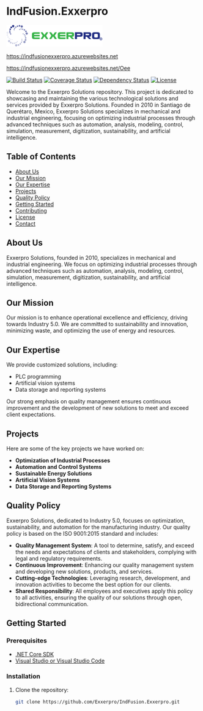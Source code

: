 ﻿# IndFusion.Exxerpro

![Exxerpro Logo](exxerpro.png)


https://indfusionexxerpro.azurewebsites.net

https://indfusionexxerpro.azurewebsites.net/Oee

[![Build Status](https://github.com/Exxerpro/IndFusion.Exxerpro/actions/workflows/build.yml/badge.svg)](https://github.com/Exxerpro/IndFusion.Exxerpro/actions/workflows/build.yml)
[![Coverage Status](https://coveralls.io/repos/github/Exxerpro/IndFusion.Exxerpro/badge.svg?branch=main)](https://coveralls.io/github/Exxerpro/IndFusion.Exxerpro?branch=main)
[![Dependency Status](https://david-dm.org/Exxerpro/IndFusion.Exxerpro.svg)](https://david-dm.org/Exxerpro/IndFusion.Exxerpro)
[![License](https://img.shields.io/badge/license-MIT-blue.svg)](https://opensource.org/licenses/MIT)





Welcome to the Exxerpro Solutions repository. This project is dedicated to showcasing and maintaining the various technological solutions and services provided by Exxerpro Solutions. Founded in 2010 in Santiago de Querétaro, Mexico, Exxerpro Solutions specializes in mechanical and industrial engineering, focusing on optimizing industrial processes through advanced techniques such as automation, analysis, modeling, control, simulation, measurement, digitization, sustainability, and artificial intelligence.

## Table of Contents

- [About Us](#about-us)
- [Our Mission](#our-mission)
- [Our Expertise](#our-expertise)
- [Projects](#projects)
- [Quality Policy](#quality-policy)
- [Getting Started](#getting-started)
- [Contributing](#contributing)
- [License](#license)
- [Contact](#contact)

## About Us

Exxerpro Solutions, founded in 2010, specializes in mechanical and industrial engineering. We focus on optimizing industrial processes through advanced techniques such as automation, analysis, modeling, control, simulation, measurement, digitization, sustainability, and artificial intelligence.

## Our Mission

Our mission is to enhance operational excellence and efficiency, driving towards Industry 5.0. We are committed to sustainability and innovation, minimizing waste, and optimizing the use of energy and resources.

## Our Expertise

We provide customized solutions, including:
- PLC programming
- Artificial vision systems
- Data storage and reporting systems

Our strong emphasis on quality management ensures continuous improvement and the development of new solutions to meet and exceed client expectations.

## Projects

Here are some of the key projects we have worked on:
- **Optimization of Industrial Processes**
- **Automation and Control Systems**
- **Sustainable Energy Solutions**
- **Artificial Vision Systems**
- **Data Storage and Reporting Systems**

## Quality Policy

Exxerpro Solutions, dedicated to Industry 5.0, focuses on optimization, sustainability, and automation for the manufacturing industry. Our quality policy is based on the ISO 9001:2015 standard and includes:

- **Quality Management System**: A tool to determine, satisfy, and exceed the needs and expectations of clients and stakeholders, complying with legal and regulatory requirements.
- **Continuous Improvement**: Enhancing our quality management system and developing new solutions, products, and services.
- **Cutting-edge Technologies**: Leveraging research, development, and innovation activities to become the best option for our clients.
- **Shared Responsibility**: All employees and executives apply this policy to all activities, ensuring the quality of our solutions through open, bidirectional communication.

## Getting Started

### Prerequisites

- [.NET Core SDK](https://dotnet.microsoft.com/download)
- [Visual Studio or Visual Studio Code](https://visualstudio.microsoft.com/)

### Installation

1. Clone the repository:
   ```bash
   git clone https://github.com/Exxerpro/IndFusion.Exxerpro.git

